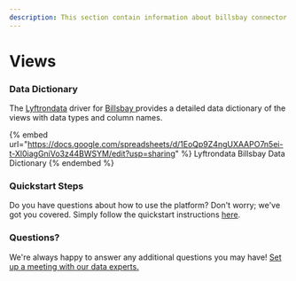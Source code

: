 ```yaml
---
description: This section contain information about billsbay connector views information
---
```


# Views

### Data Dictionary

The [Lyftrondata](https://www.lyftrondata.com/) driver for [Billsbay](https://www.lyftrondata.com/integration/Billsbay/)[ ](https://www.lyftrondata.com/integration/billsbay/)provides a detailed data dictionary of the views with data types and column names.

{% embed url="https://docs.google.com/spreadsheets/d/1EoQp9Z4ngUXAAPO7n5ei-t-Xl0iagGniVo3z44BWSYM/edit?usp=sharing" %}
Lyftrondata Billsbay Data Dictionary
{% endembed %}

### Quickstart Steps

Do you have questions about how to use the platform? Don't worry; we've got you covered. Simply follow the quickstart instructions [here](../../../../quickstart-steps.md).

### Questions? <a href="#questions" id="questions"></a>

We're always happy to answer any additional questions you may have! [Set up a meeting with our data experts.](https://www.lyftrondata.com/book-a-meeting/)


